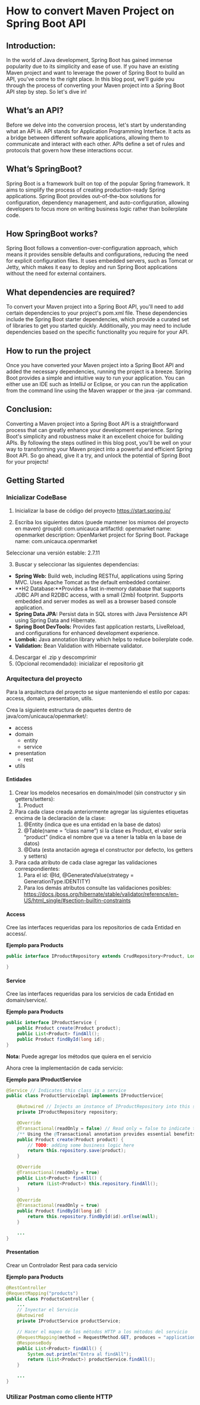 # How to convert Maven Project on Spring Boot API

## Introduction:

In the world of Java development, Spring Boot has gained immense popularity due to its simplicity and ease of use. If you have an existing Maven project and want to leverage the power of Spring Boot to build an API, you've come to the right place. In this blog post, we'll guide you through the process of converting your Maven project into a Spring Boot API step by step. So let's dive in!

## What’s an API?

Before we delve into the conversion process, let's start by understanding what an API is. API stands for Application Programming Interface. It acts as a bridge between different software applications, allowing them to communicate and interact with each other. APIs define a set of rules and protocols that govern how these interactions occur.

## What’s SpringBoot?

Spring Boot is a framework built on top of the popular Spring framework. It aims to simplify the process of creating production-ready Spring applications. Spring Boot provides out-of-the-box solutions for configuration, dependency management, and auto-configuration, allowing developers to focus more on writing business logic rather than boilerplate code.

## How SpringBoot works?

Spring Boot follows a convention-over-configuration approach, which means it provides sensible defaults and configurations, reducing the need for explicit configuration files. It uses embedded servers, such as Tomcat or Jetty, which makes it easy to deploy and run Spring Boot applications without the need for external containers.

## What dependencies are required?

To convert your Maven project into a Spring Boot API, you'll need to add certain dependencies to your project's pom.xml file. These dependencies include the Spring Boot starter dependencies, which provide a curated set of libraries to get you started quickly. Additionally, you may need to include dependencies based on the specific functionality you require for your API.

## How to run the project

Once you have converted your Maven project into a Spring Boot API and added the necessary dependencies, running the project is a breeze. Spring Boot provides a simple and intuitive way to run your application. You can either use an IDE such as IntelliJ or Eclipse, or you can run the application from the command line using the Maven wrapper or the java -jar command.

## Conclusion:

Converting a Maven project into a Spring Boot API is a straightforward process that can greatly enhance your development experience. Spring Boot's simplicity and robustness make it an excellent choice for building APIs. By following the steps outlined in this blog post, you'll be well on your way to transforming your Maven project into a powerful and efficient Spring Boot API. So go ahead, give it a try, and unlock the potential of Spring Boot for your projects!

## Getting Started

### Inicializar CodeBase

1. Inicializar la base de código del proyecto
   https://start.spring.io/

2. Escriba los siguientes datos (puede mantener los mismos del proyecto en maven)
   groupId: com.unicauca
   artifactId: openmarket
   name: openmarket
   description: OpenMarket project for Spring Boot.
   Package name: com.unicauca.openmarket

Seleccionar una versión estable: 2.7.11

3. Buscar y seleccionar las siguientes dependencias:

- **Spring Web:** Build web, including RESTful, applications using Spring MVC. Uses Apache Tomcat as the default embedded container.
- **H2 Database:**Provides a fast in-memory database that supports JDBC API and R2DBC access, with a small (2mb) footprint. Supports embedded and server modes as well as a browser based console application.
- **Spring Data JPA:** Persist data in SQL stores with Java Persistence API using Spring Data and Hibernate.
- **Spring Boot DevTools:** Provides fast application restarts, LiveReload, and configurations for enhanced development experience.
- **Lombok:** Java annotation library which helps to reduce boilerplate code.
- **Validation:** Bean Validation with Hibernate validator.

4. Descargar el .zip y descomprimir
5. (Opcional recomendado): inicializar el repositorio git

### Arquitectura del proyecto

Para la arquitectura del proyecto se sigue manteniendo el estilo por capas: access, domain, presentation, utils.

Crea la siguiente estructura de paquetes dentro de java/com/unicauca/openmarket/:

- access
- domain
  - entity
  - service
- presentation
  - rest
- utils

#### Entidades

1. Crear los modelos necesarios en domain/model (sin constructor y sin getters/setters):
   1. Product
2. Para cada clase creada anteriormente agregar las siguientes etiquetas encima de la declaración de la clase:
   1. @Entity (indica que es una entidad en la base de datos)
   2. @Table(name = “class name”) si la clase es Product, el valor sería “product” (indica el nombre que va a tener la tabla en la base de datos)
   3. @Data (esta anotación agrega el constructor por defecto, los getters y setters)
3. Para cada atributo de cada clase agregar las validaciones correspondientes:
   1. Para el id: @Id, @GeneratedValue(strategy = GenerationType.IDENTITY)
   2. Para los demás atributos consulte las validaciones posibles: https://docs.jboss.org/hibernate/stable/validator/reference/en-US/html_single/#section-builtin-constraints

#### Access

Cree las interfaces requeridas para los repositorios de cada Entidad en access/.

**Ejemplo para Products**

```java
public interface IProductRepository extends CrudRepository<Product, Long>{

}
```

#### Service

Cree las interfaces requeridas para los servicios de cada Entidad en domain/service/.

**Ejemplo para Products**

```java
public interface IProductService {
    public Product create(Product product);
    public List<Product> findAll();
    public Product findById(long id);
}
```

**Nota:** Puede agregar los métodos que quiera en el servicio

Ahora cree la implementación de cada servicio:

**Ejemplo para IProductService**

```java
@Service // Indicates this class is a service
public class ProductServiceImpl implements IProductService{

    @Autowired // Injects an instance of IProductRepository into this service without the need of a constructor
    private IProductRepository repository;

    @Override
    @Transactional(readOnly = false) // Read only = false to indicate this method is going to modify the database
    /** Using the @Transactional annotation provides essential benefits like transactional consistency, atomicity, data integrity, simplified management, increased productivity, flexibility, and seamless integration with other Spring features. It helps ensure reliable and robust database operations in your Spring Boot application.*/
    public Product create(Product product) {
        // TODO: adding some business logic here
        return this.repository.save(product);
    }

    @Override
    @Transactional(readOnly = true)
    public List<Product> findAll() {
        return (List<Product>) this.repository.findAll();
    }

    @Override
    @Transactional(readOnly = true)
    public Product findById(long id) {
        return this.repository.findById(id).orElse(null);
    }

    ...
}
```

#### Presentation

Crear un Controlador Rest para cada servicio

**Ejemplo para Products**

```java
@RestController
@RequestMapping("products")
public class ProductsController {
    ...
    // Inyectar el Servicio
	@Autowired
	private IProductService productService;

    // Hacer el mapeo de los métodos HTTP a los métodos del servicio
	@RequestMapping(method = RequestMethod.GET, produces = "application/json")
	@ResponseBody
	public List<Product> findAll() {
        System.out.println("Entra al findAll");
		return (List<Product>) productService.findAll();
	}

    ...
}
```

### Utilizar Postman como cliente HTTP
